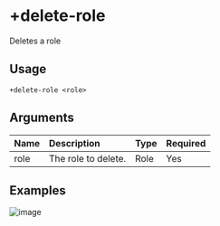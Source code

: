 # +delete-role
Deletes a role

## Usage
```
+delete-role <role>
```

## Arguments
Name | Description | Type | Required
:-- | :-- | :-- | :--
role | The role to delete. | Role | Yes

## Examples
![image](https://tawk.link/60e18ecd649e0a0a5cca7167/kb/attachments/gqQJUNaB5x.jpg)
